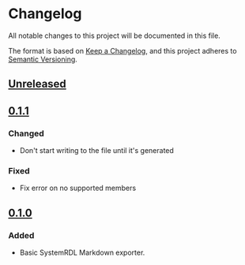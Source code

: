 # Changelog

All notable changes to this project will be documented in this file.

The format is based on [Keep a Changelog](https://keepachangelog.com/en/1.0.0/),
and this project adheres to [Semantic Versioning](https://semver.org/spec/v2.0.0.html).

## [Unreleased]

## [0.1.1]

### Changed
- Don't start writing to the file until it's generated

### Fixed
- Fix error on no supported members

## [0.1.0]

### Added
- Basic SystemRDL Markdown exporter.

[Unreleased]: https://github.com/MarekPikula/PeakRDL-Markdown/compare/v0.1.1...main
[0.1.1]: https://github.com/MarekPikula/PeakRDL-Markdown/compare/v0.1.0...v0.1.1
[0.1.0]: https://github.com/MarekPikula/PeakRDL-Markdown/compare/v0.0.0...v0.1.0

